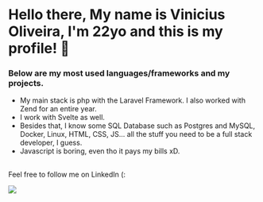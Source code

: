 # Hello there, My name is Vinicius Oliveira, I'm 22yo and this is my profile! 👋

### Below are my most used languages/frameworks and my projects.

- My main stack is php with the Laravel Framework. I also worked with Zend for an entire year.
- I work with Svelte as well.
- Besides that, I know some SQL Database such as Postgres and MySQL, Docker, Linux, HTML, CSS, JS... all the stuff you need to be a full stack developer, I guess.
- Javascript is boring, even tho it pays my bills xD.

<!-- <div>
  <a href="https://github.com/isnotvinicius">
  <img height="180em" src="https://github-readme-stats.vercel.app/api?username=isnotvinicius&show_icons=true&theme=tokyonight&include_all_commits=true&count_private=true"/>
  <img height="180em" src="https://github-readme-stats.vercel.app/api/top-langs/?username=isnotvinicius&layout=compact&langs_count=7&theme=tokyonight"/>
</div>
<div style="display: inline_block"><br>
  <img align="center" alt="Vini-Php" height="30" width="40" src="https://cdn.jsdelivr.net/gh/devicons/devicon/icons/php/php-plain.svg">
  <img align="center" alt="Vini-Laravel" height="30" width="40" src="https://cdn.jsdelivr.net/gh/devicons/devicon/icons/laravel/laravel-plain.svg">
    <img align="center" alt="Vini-Zend" height="30" width="40" src="https://cdn.jsdelivr.net/gh/devicons/devicon/icons/zend/zend-plain.svg">
  <img align="center" alt="Vini-HTML" height="30" width="40" src="https://raw.githubusercontent.com/devicons/devicon/master/icons/html5/html5-original.svg">
  <img align="center" alt="Vini-Js" height="30" width="40" src="https://cdn.jsdelivr.net/gh/devicons/devicon/icons/javascript/javascript-plain.svg">
  <img align="center" alt="Vini-Bootstrap" height="30" width="40" src="https://cdn.jsdelivr.net/gh/devicons/devicon/icons/bootstrap/bootstrap-plain.svg">
  <img align="center" alt="Vini-Git" height="30" width="40" src="https://cdn.jsdelivr.net/gh/devicons/devicon/icons/git/git-plain.svg">
  <img align="center" alt="Vini-Docker" height="30" width="40" src="https://cdn.jsdelivr.net/gh/devicons/devicon/icons/docker/docker-plain.svg" />
  <img align="right" alt="Vini-gif" height="160" width="170" src="https://media.giphy.com/media/bK0lJ9rqFidNYww9O5/giphy.gif">
</div> -->
  
  ##
  
Feel free to follow me on LinkedIn (:
<div> 
    <a href="https://www.linkedin.com/in/isnotvinicius/" target="_blank"><img src="https://img.shields.io/badge/-LinkedIn-%230077B5?style=for-the-badge&logo=linkedin&logoColor=white" target="_blank"></a>
  
<!--  ![Snake animation](https://github.com/isnotvinicius/isnotvinicius/blob/output/github-contribution-grid-snake.svg) -->

</div>

